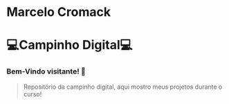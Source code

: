 # Marcelo Cromack

# :computer:Campinho Digital:computer:

###  Bem-Vindo visitante! 🖖
>Repositório da campinho digital, aqui mostro meus projetos durante o curso!
